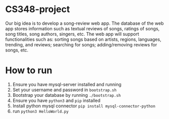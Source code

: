 # CS348-project

Our big idea is to develop a song-review web app. The database of the web app stores information such as textual reviews of songs, ratings of songs, song titles, song authors, singers, etc. The web app will support functionalities such as: sorting songs based on artists, regions, languages, trending, and reviews; searching for songs; adding/removing reviews for songs, etc. 

# How to run

1. Ensure you have mysql-server installed and running
2. Set your username and password in `bootstrap.sh`
3. Bootstrap your database by running `./bootstrap.sh`
4. Ensure you have `python3` and `pip` installed
5. Install python mysql connector `pip install mysql-connector-python`
6. run `python3 HelloWorld.py`
